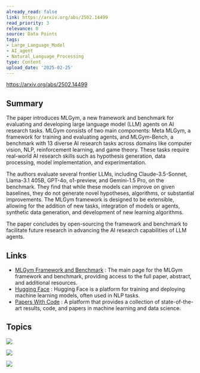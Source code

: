```yaml
---
already_read: false
link: https://arxiv.org/abs/2502.14499
read_priority: 3
relevance: 0
source: Data Points
tags:
- Large_Language_Model
- AI_agent
- Natural_Language_Processing
type: Content
upload_date: '2025-02-25'
---
```


https://arxiv.org/abs/2502.14499
## Summary

The paper introduces MLGym, a new framework and benchmark for evaluating and developing large language model (LLM) agents on AI research tasks. MLGym consists of two main components: Meta MLGym, a framework for training and evaluating agents, and MLGym-Bench, a benchmark with 13 diverse AI research tasks across domains like computer vision, NLP, reinforcement learning, and game theory. These tasks require real-world AI research skills such as hypothesis generation, data processing, model implementation, and experimentation.

The authors evaluate several frontier LLMs, including Claude-3.5-Sonnet, Llama-3.1 405B, GPT-4o, o1-preview, and Gemini-1.5 Pro, on the benchmark. They find that while these models can improve on given baselines, they do not generate novel hypotheses, algorithms, or substantial improvements. The MLGym framework is designed to be extensible, allowing for the addition of new tasks, integration of models or agents, synthetic data generation, and development of new learning algorithms.

The paper concludes by open-sourcing the framework and benchmark to facilitate future research in advancing the AI research capabilities of LLM agents.
## Links

- [MLGym Framework and Benchmark](https://arxiv.org/abs/2502.14499) : The main page for the MLGym framework and benchmark, providing access to the full paper, abstract, and additional resources.
- [Hugging Face](https://huggingface.co/huggingface) : Hugging Face is a platform for training and deploying machine learning models, often used in NLP tasks.
- [Papers With Code](https://paperswithcode.com/) : A platform that provides a collection of state-of-the-art results, code, and papers in machine learning and data science.

## Topics

![](topics/Concept/MLGym)

![](topics/Concept/MLGym%20Bench)

![](topics/Concept/Reinforcement%20Learning)